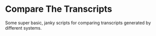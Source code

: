 # Compare The Transcripts
Some super basic, janky scripts for comparing transcripts generated by different systems.
